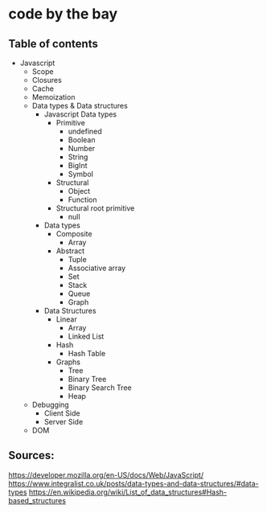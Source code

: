 # code by the bay

## Table of contents

- Javascript
  - Scope
  - Closures
  - Cache
  - Memoization
  - Data types & Data structures
    - Javascript Data types
      - Primitive
        - undefined
        - Boolean
        - Number
        - String
        - BigInt
        - Symbol
      - Structural
        - Object         
        - Function
      - Structural root primitive
        - null
    - Data types
      - Composite
        - Array
      - Abstract
        - Tuple
        - Associative array
        - Set
        - Stack
        - Queue
        - Graph
    - Data Structures
      - Linear
        - Array
        - Linked List   
      - Hash
        - Hash Table
      - Graphs
         - Tree
          - Binary Tree
          - Binary Search Tree 
          - Heap
  - Debugging
    - Client Side
    - Server Side
  - DOM


## Sources:

https://developer.mozilla.org/en-US/docs/Web/JavaScript/
https://www.integralist.co.uk/posts/data-types-and-data-structures/#data-types
https://en.wikipedia.org/wiki/List_of_data_structures#Hash-based_structures

